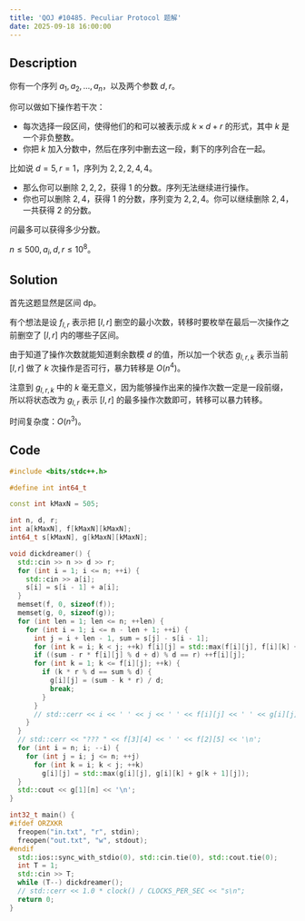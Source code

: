 ```yaml
---
title: 'QOJ #10485. Peculiar Protocol 题解'
date: 2025-09-18 16:00:00
---
```


## Description

你有一个序列 $a_1, a_2, \dots, a_n$，以及两个参数 $d, r$。

你可以做如下操作若干次：

- 每次选择一段区间，使得他们的和可以被表示成 $k \times d + r$ 的形式，其中 $k$ 是一个非负整数。
- 你把 $k$ 加入分数中，然后在序列中删去这一段，剩下的序列合在一起。

比如说 $d=5, r=1$，序列为 $2, 2, 2, 4, 4$。

- 那么你可以删除 $2, 2, 2$，获得 $1$ 的分数。序列无法继续进行操作。
- 你也可以删除 $2, 4$，获得 $1$ 的分数，序列变为 $2, 2, 4$。你可以继续删除 $2, 4$，一共获得 $2$ 的分数。

问最多可以获得多少分数。

$n\leq 500,a_i,d,r\leq 10^8$。

## Solution

首先这题显然是区间 dp。

有个想法是设 $f_{l,r}$ 表示把 $[l,r]$ 删空的最小次数，转移时要枚举在最后一次操作之前删空了 $[l,r]$ 内的哪些子区间。

由于知道了操作次数就能知道剩余数模 $d$ 的值，所以加一个状态 $g_{l,r,k}$ 表示当前 $[l,r]$ 做了 $k$ 次操作是否可行，暴力转移是 $O(n^4)$。

注意到 $g_{l,r,k}$ 中的 $k$ 毫无意义，因为能够操作出来的操作次数一定是一段前缀，所以将状态改为 $g_{l,r}$ 表示 $[l,r]$ 的最多操作次数即可，转移可以暴力转移。

时间复杂度：$O(n^3)$。

## Code

```cpp
#include <bits/stdc++.h>

#define int int64_t

const int kMaxN = 505;

int n, d, r;
int a[kMaxN], f[kMaxN][kMaxN];
int64_t s[kMaxN], g[kMaxN][kMaxN];

void dickdreamer() {
  std::cin >> n >> d >> r;
  for (int i = 1; i <= n; ++i) {
    std::cin >> a[i];
    s[i] = s[i - 1] + a[i];
  }
  memset(f, 0, sizeof(f));
  memset(g, 0, sizeof(g));
  for (int len = 1; len <= n; ++len) {
    for (int i = 1; i <= n - len + 1; ++i) {
      int j = i + len - 1, sum = s[j] - s[i - 1];
      for (int k = i; k < j; ++k) f[i][j] = std::max(f[i][j], f[i][k] + f[k + 1][j]);
      if ((sum - r * f[i][j] % d + d) % d == r) ++f[i][j];
      for (int k = 1; k <= f[i][j]; ++k) {
        if (k * r % d == sum % d) {
          g[i][j] = (sum - k * r) / d;
          break;
        }
      }
      // std::cerr << i << ' ' << j << ' ' << f[i][j] << ' ' << g[i][j] << '\n';
    }
  }
  // std::cerr << "??? " << f[3][4] << ' ' << f[2][5] << '\n';
  for (int i = n; i; --i) {
    for (int j = i; j <= n; ++j)
      for (int k = i; k < j; ++k)
        g[i][j] = std::max(g[i][j], g[i][k] + g[k + 1][j]);
  }
  std::cout << g[1][n] << '\n';
}

int32_t main() {
#ifdef ORZXKR
  freopen("in.txt", "r", stdin);
  freopen("out.txt", "w", stdout);
#endif
  std::ios::sync_with_stdio(0), std::cin.tie(0), std::cout.tie(0);
  int T = 1;
  std::cin >> T;
  while (T--) dickdreamer();
  // std::cerr << 1.0 * clock() / CLOCKS_PER_SEC << "s\n";
  return 0;
}
```